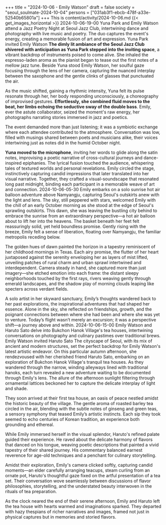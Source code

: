 +++
title = "2024-10-06 - Emily Watson"
draft = false
society = "seoul_soulmate-2024-10-04"
persons = ["031ab3f1-ebcb-478f-a33e-52540b65801a"]
+++
This is content/activity/2024-10-06.md
{{< get_images_horizontal >}}
2024-10-06-19-00
Yuna Park and Emily Watson attend a Jazz Poetry Night at Seoul Jazz Club, intertwining dance and photography with live music and poetry. The duo captures the event's energy, creating a memorable fusion of art and expression.
Yuna Park invited Emily Watson
**The dimly lit ambiance of the Seoul Jazz Club shivered with anticipation as Yuna Park stepped into the inviting space**, a vibrant backdrop of instruments poised to come alive. She inhaled the espresso-laden aroma as the pianist began to tease out the first notes of a mellow jazz tune. Beside Yuna stood Emily Watson, her soulful gaze focusing through the lens of her camera, capturing the nuanced interplay between the saxophone and the gentle clinks of glasses that punctuated the air.

As the music shifted, gaining a rhythmic intensity, Yuna felt its pulse resonate through her, her body responding unconsciously, a choreography of improvised gestures. **Effortlessly, she combined fluid moves to the beat, her limbs echoing the seductive sway of the double bass**. Emily, ever the astute collaborator, seized the moment's raw energy, her photographs narrating stories immersed in jazz and poetics.

The event demanded more than just listening; it was a symbiotic exchange where each attendee contributed to the atmosphere. Conversation was low, filled with musings shared between poets and musicians alike, their voices intertwining just as notes did in the humid October night.

**Yuna moved to the microphone**, inviting her words to glide along the satin notes, improvising a poetic narrative of cross-cultural journeys and dance-inspired epiphanies. The lyrical fusion touched the audience, whispering tales of textured worlds and personal revelations. Emily circled the stage, instinctively capturing candid impressions that later translated into her visual narrative. Together, they crafted a visual-soundscape that resonated long past midnight, binding each participant in a memorable weave of art and connection.
2024-10-06-05-30
Emily embarks on a solo sunrise hot air balloon adventure above Namyangju, capturing Seoul's outskirts anew with the light and lens.
The sky, still peppered with stars, welcomed Emily with the chill of an early October morning as she stood at the edge of Seoul's sprawling outskirts. This dawn, she was leaving the bustling city behind to embrace the sunrise from an extraordinary perspective—a hot air balloon about to lift her into the heavens. The basket beneath her feet felt reassuringly solid, yet held boundless promise. Gently rising with the breeze, Emily felt a sense of liberation, floating over Namyangju, the familiar metropolis receding below.

The golden hues of dawn painted the horizon in a tapestry reminiscent of her childhood mornings in Texas. Each airy promise, the flutter of her heart juxtaposed against the serenity enveloping her as layers of mist lifted, unveiling patches of rural charm and urban sprawl intertwined and interdependent. Camera steady in hand, she captured more than just imagery—she etched emotion into each frame: the distant sleepy neighborhoods touched by the first rays, rivers weaving gently through emerald landscapes, and the shadow play of morning clouds leaping like specters across verdant fields.

A solo artist in her skyward sanctuary, Emily’s thoughts wandered back to her past explorations, the inspirational adventures that had shaped her essence. Alone in the sky, she reflected on friendships, growth, and the poignant connections between where she had been and where she was yet to venture. Today’s flight wasn’t merely an excursion; it was a perspective shift—a journey above and within.
2024-10-06-15-00
Emily Watson and Haruto Sato delve into Bukchon Hanok Village's tea houses, intertwining conversations on photography and culinary pastimes over traditional brews.
Emily Watson invited Haruto Sato
The cityscape of Seoul, with its mix of ancient and modern structures, set the perfect backdrop for Emily Watson's latest artistic endeavor. On this particular autumn afternoon, she rendezvoused with her cherished friend Haruto Sato, embarking on an exploration of Bukchon Hanok Village's tranquil tea houses. As they wandered through the narrow, winding alleyways lined with traditional hanoks, each turn revealed a new adventure waiting to be documented through Emily's lens. The allure of the afternoon sunlight filtering through ornamental lattices beckoned her to capture the delicate interplay of light and shade.

They soon arrived at their first tea house, an oasis of peace nestled amidst the historic beauty of the village. The gentle aroma of roasted barley tea circled in the air, blending with the subtle notes of ginseng and green teas, a sensory symphony that teased Emily’s artistic instincts. Each sip they took seemed to echo centuries of Korean tradition, an experience both grounding and ethereal.

While Emily immersed herself in the visual splendor, Haruto's refined palate guided their experience. He raved about the delicate harmony of flavors that danced on his tongue, weaving poetic descriptions that painted a vivid tapestry of their shared journey. His commentary balanced earnest reverence for age-old techniques and a penchant for culinary storytelling.

Amidst their exploration, Emily's camera clicked softly, capturing candid moments—an elder carefully arranging teacups, steam curling from an ornate pot, Haruto's thoughtful gaze fixed on the artful presentation of a tea set. Their conversation wove seamlessly between discussions of flavor philosophies, storytelling, and the understated beauty interwoven in the rituals of tea preparation.

As the clock neared the end of their serene afternoon, Emily and Haruto left the tea house with hearts warmed and imaginations sparked. They departed with hazy thespians of richer narratives and images, framed not just in physical captures but in memories and storied flavors.
